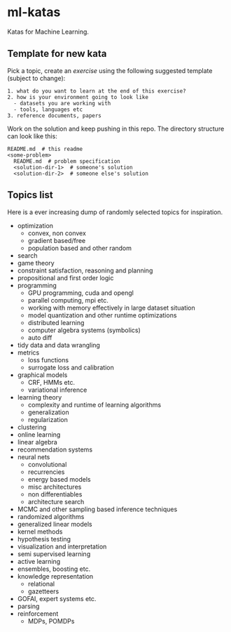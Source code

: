# ml-katas

Katas for Machine Learning.

## Template for new kata

Pick a topic, create an _exercise_ using the following suggested template
(subject to change):

```
1. what do you want to learn at the end of this exercise?
2. how is your environment going to look like
  - datasets you are working with
  - tools, languages etc
3. reference documents, papers
```

Work on the solution and keep pushing in this repo. The directory structure can
look like this:

```
README.md  # this readme
<some-problem>
  README.md  # problem specification
  <solution-dir-1>  # someone's solution
  <solution-dir-2>  # someone else's solution
```

## Topics list

Here is a ever increasing dump of randomly selected topics for inspiration.

- optimization
  - convex, non convex
  - gradient based/free
  - population based and other random
- search
- game theory
- constraint satisfaction, reasoning and planning
- propositional and first order logic
- programming
  - GPU programming, cuda and opengl
  - parallel computing, mpi etc.
  - working with memory effectively in large dataset situation
  - model quantization and other runtime optimizations
  - distributed learning
  - computer algebra systems (symbolics)
  - auto diff
- tidy data and data wrangling
- metrics
  - loss functions
  - surrogate loss and calibration
- graphical models
  - CRF, HMMs etc.
  - variational inference
- learning theory
  - complexity and runtime of learning algorithms
  - generalization
  - regularization
- clustering
- online learning
- linear algebra
- recommendation systems
- neural nets
  - convolutional
  - recurrencies
  - energy based models
  - misc architectures
  - non differentiables
  - architecture search
- MCMC and other sampling based inference techniques
- randomized algorithms
- generalized linear models
- kernel methods
- hypothesis testing
- visualization and interpretation
- semi supervised learning
- active learning
- ensembles, boosting etc.
- knowledge representation
  - relational
  - gazetteers
- GOFAI, expert systems etc.
- parsing
- reinforcement
  - MDPs, POMDPs
